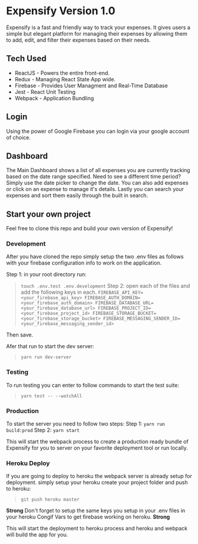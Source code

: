 # Expensify Version 1.0

Expensify is a fast and friendly way to track your expenses. It gives users a simple but elegant platform for managing their expenses by allowing them to add, edit, and filter their expenses based on their needs.

## Tech Used

* ReactJS   - Powers the entire front-end.
* Redux     - Managing React State App wide.
* Firebase  - Provides User Managment and Real-Time Database
* Jest      - React Unit Testing
* Webpack   - Application Bundling

## Login

Using the power of Google Firebase you can login via your google account of choice.

## Dashboard

The Main Dashboard shows a list of all expenses you are currently tracking based on the date range specified. Need to see a different time period? Simply use the date picker to change the date. You can also add expenses or click on an expense to manage it's details. Lastly you can search your expenses and sort them easily through the built in search.

## Start your own project

Feel free to clone this repo and build your own version of Expensify!

### Development
After you have cloned the repo simply setup the two .env files as follows with your firebase configuration info to work on the application.

Step 1: in your root directory run:
> `touch .env.test .env.development`
Step 2: open each of the files and add the following keys in each.
`FIREBASE_API_KEY=<your_firebase_api_key>
FIREBASE_AUTH_DOMAIN=<your_firebase_auth_domain>
FIREBASE_DATABASE_URL=<your_firebase_database_url>
FIREBASE_PROJECT_ID=<your_firebase_project_id>
FIREBASE_STORAGE_BUCKET=<your_firebase_storage_bucket>
FIREBASE_MESSAGING_SENDER_ID=<your_firebase_messaging_sender_id>`

Then save.


Afer that run to start the dev server:
>`yarn run dev-server`

### Testing
To run testing you can enter to follow commands to start the test suite:
> `yarn test -- --watchAll`

### Production
To start the server you need to follow two steps:
Step 1: `yarn run build:prod`
Step 2: `yarn start`

This will start the webpack process to create a production ready bundle of Expensify for you to server on your favorite deployment tool or run locally.

### Heroku Deploy
If you are going to deploy to heroku the webpack server is already setup for deployment. simply setup your heroku create your project folder and push to heroku:
> `git push heroku master`

__Strong__ Don't forget to setup the same keys you setup in your .env files in your heroku Congif Vars to get firebase working on heroku. __Strong__

This will start the deployment to heroku process and heroku and webpack will build the app for you. 


